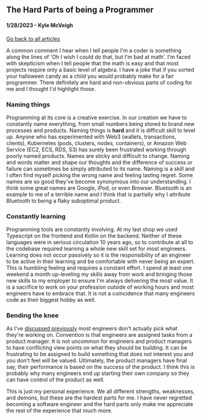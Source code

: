 ## The Hard Parts of being a Programmer
#### 1/28/2023 - Kyle McVeigh
[Go back to all articles](../../)

A common comment I hear when I tell people I'm a coder is something along the lines of 'Oh I wish I could do that, but I'm bad at math'. I'm faced with skepticism when I tell people that the math is easy and that most projects require only a basic level of algebra. I have a joke that if you sorted your halloween candy as a child you would probably make for a fair programmer. There definitely are hard and non-obvious parts of coding for me and I thought I'd highlight those.

### Naming things
Programming at its core is a creative exercise. In our creation we have to constantly name everything, from small numbers being stored to brand new processes and products. Naming things is **hard** and it is difficult skill to level up. Anyone who has experimented with Web3 (wallets, transactions, clients), Kubernetes (pods, clusters, nodes, containers), or Amazon Web Service (EC2, ECS, RDS, S3) has surely been frustrated working through poorly named products. Names are sticky and difficult to change. Naming and words matter and shape our thoughts and the difference of success or failure can sometimes be simply attributed to its name. Naming is a skill and I often find myself picking the wrong name and feeling lasting regret. Some names are so good they've become synonymous into our understanding. I think some great names are Google, iPod, or even Browser. Bluetooth is an example to me of a terrible name and I think that is partially why I attribute Bluetooth to being a flaky suboptimal product. 

### Constantly learning
Programming tools are constantly involving. At my last shop we used Typescript on the frontend and Kotlin on the backend. Neither of these languages were in serious circulation 10 years ago, so to contribute at all to the codebase required learning a whole new skill set for most engineers. Learning does not occur passively so it is the responsibility of an engineer to be active in their learning and be comfortable with never being an expert. This is humbling feeling and requires a constant effort. I spend at least one weekend a month up-leveling my skills away from work and bringing those new skills to my employer to ensure I'm always delivering the most value. It is a sacrifice to work on your profession outside of working hours and most engineers have to embrace that. It is not a coincidence that many engineers code as their biggest hobby as well. 

### Bending the knee
As I've [discussed previously](https://www.kylehasablog.com/posts/software_engineering_team_members/) most engineers don't actually pick what they're working on. Convention is that engineers are assigned tasks from a product manager. It is not uncommon for engineers and product managers to have conflicting view points on what they should be building. It can be frustrating to be assigned to build something that does not interest you and you don't feel will be valued. Ultimately, the product managers have final say, their performance is based on the success of the product. I think this is probably why many engineers end up starting their own company so they can have control of the product as well.  

This is just my personal experience. We all different strengths, weaknesses, and demons, but these are the hardest parts for me. I have never regretted becoming a software engineer and the hard parts only make me appreciate the rest of the experience that much more. 